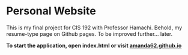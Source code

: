 # Personal Website
This is my final project for CIS 192 with Professor Hamachi.
Behold, my resume-type page on Github pages.
To be improved further... later.

**To start the application, open index.html or visit [amanda62.github.io](https://amanda62.github.io/)**
